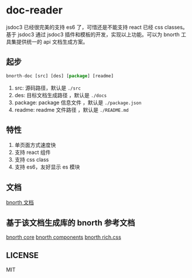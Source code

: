 # doc-reader

jsdoc3 已经很完美的支持 es6 了，可惜还是不能支持 react 已经 css classes。基于 jsdoc3 通过 jsdoc3 插件和模板的开发，实现以上功能。可以为 bnorth 工具集提供统一的 api 文档生成方案。

## 起步

```js
bnorth-doc [src] [des] [package] [readme]
```

1. src: 源码路径，默认是 `./src`
1. des: 目标文档生成路径 ，默认是 `./docs`
1. package: package 信息文件 ，默认是 `./package.json`
1. readme: readme 文件路径 ，默认是 `./README.md`

## 特性

1. 单页面方式速度快
1. 支持 react 组件
1. 支持 css class
1. 支持 es6，友好显示 es 模块

## 文档

[bnorth 文档](//able99.github.io/#cbnorth)

## 基于该文档生成库的 bnorth 参考文档

[bnorth core](//able99.github.io/bnorth/core/)
[bnorth components](//able99.github.io/bnorth/components/)
[bnorth rich.css](//able99.github.io/bnorth/richcss/)

## LICENSE

MIT

